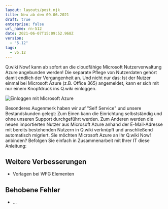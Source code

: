```yaml
---
layout: layouts/post.njk
title: Neu ab dem 09.06.2021
draft: true
enterprise: false
url_name: rn-512
date: 2021-06-07T15:09:52.968Z
version:
  - "5.12"
tags:
  - v5.12
---
```

Q.wiki Now! kann ab sofort an die cloudfähige Microsoft Nutzerverwaltung Azure angebunden werden! Die separate Pflege von Nutzerdaten gehört damit endlich der Vergangenheit an. Und nicht nur das:  Ist der Nutzer einmal bei Microsoft Azure (z.B. Office 365) angemeldet, kann er sich mit nur einem Knopfdruck ins Q.wiki einloggen.

![](/images/2021-06-07-15_20_26-window.png "Einloggen mit Microsoft Azure")

Besonderes Augenmerk haben wir auf "Self Service" und unsere Bestandskunden gelegt: Zum Einen kann die Einrichtung selbstständig und ohne unseren Support durchgeführt werden. Zum Anderen werden die neuen importierten Nutzer aus Microsoft Azure anhand der E-Mail-Adresse mit bereits bestehenden Nutzern in Q.wiki verknüpft und anschließend automatisch migriert. Sie möchten Microsoft Azure an Ihr Q.wiki Now! anbinden? Befolgen Sie einfach in Zusammenarbeit mit Ihrer IT diese Anleitung: 

## Weitere Verbesserungen

* Vorlagen bei WFG Elementen

## Behobene Fehler

* ...